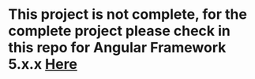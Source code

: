 # This project is not complete, for the complete project please check in this repo for Angular Framework 5.x.x [Here](https://github.com/ahmadelmalah/Angular5-Tour-of-Heroes)
